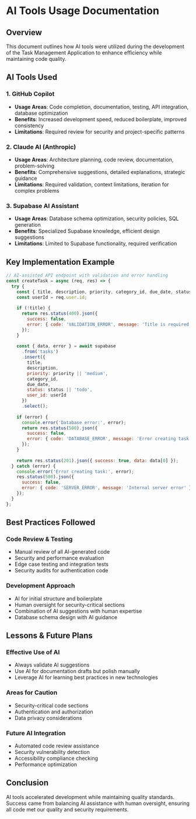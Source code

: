 # AI Tools Usage Documentation

## Overview
This document outlines how AI tools were utilized during the development of the Task Management Application to enhance efficiency while maintaining code quality.

## AI Tools Used

### 1. GitHub Copilot
- **Usage Areas**: Code completion, documentation, testing, API integration, database optimization
- **Benefits**: Increased development speed, reduced boilerplate, improved consistency
- **Limitations**: Required review for security and project-specific patterns

### 2. Claude AI (Anthropic)
- **Usage Areas**: Architecture planning, code review, documentation, problem-solving
- **Benefits**: Comprehensive suggestions, detailed explanations, strategic guidance
- **Limitations**: Required validation, context limitations, iteration for complex problems

### 3. Supabase AI Assistant
- **Usage Areas**: Database schema optimization, security policies, SQL generation
- **Benefits**: Specialized Supabase knowledge, efficient design suggestions
- **Limitations**: Limited to Supabase functionality, required verification

## Key Implementation Example

```javascript
// AI-assisted API endpoint with validation and error handling
const createTask = async (req, res) => {
  try {
    const { title, description, priority, category_id, due_date, status } = req.body;
    const userId = req.user.id;
    
    if (!title) {
      return res.status(400).json({
        success: false,
        error: { code: 'VALIDATION_ERROR', message: 'Title is required' }
      });
    }
    
    const { data, error } = await supabase
      .from('tasks')
      .insert({
        title,
        description,
        priority: priority || 'medium',
        category_id,
        due_date,
        status: status || 'todo',
        user_id: userId
      })
      .select();
      
    if (error) {
      console.error('Database error:', error);
      return res.status(500).json({
        success: false,
        error: { code: 'DATABASE_ERROR', message: 'Error creating task' }
      });
    }
    
    return res.status(201).json({ success: true, data: data[0] });
  } catch (error) {
    console.error('Error creating task:', error);
    res.status(500).json({
      success: false,
      error: { code: 'SERVER_ERROR', message: 'Internal server error' }
    });
  }
};
```

## Best Practices Followed

### Code Review & Testing
- Manual review of all AI-generated code
- Security and performance evaluation
- Edge case testing and integration tests
- Security audits for authentication code

### Development Approach
- AI for initial structure and boilerplate
- Human oversight for security-critical sections
- Combination of AI suggestions with human expertise
- Database schema design with AI guidance

## Lessons & Future Plans

### Effective Use of AI
- Always validate AI suggestions
- Use AI for documentation drafts but polish manually
- Leverage AI for learning best practices in new technologies

### Areas for Caution
- Security-critical code sections
- Authentication and authorization
- Data privacy considerations

### Future AI Integration
- Automated code review assistance
- Security vulnerability detection
- Accessibility compliance checking
- Performance optimization

## Conclusion
AI tools accelerated development while maintaining quality standards. Success came from balancing AI assistance with human oversight, ensuring all code met our quality and security requirements.